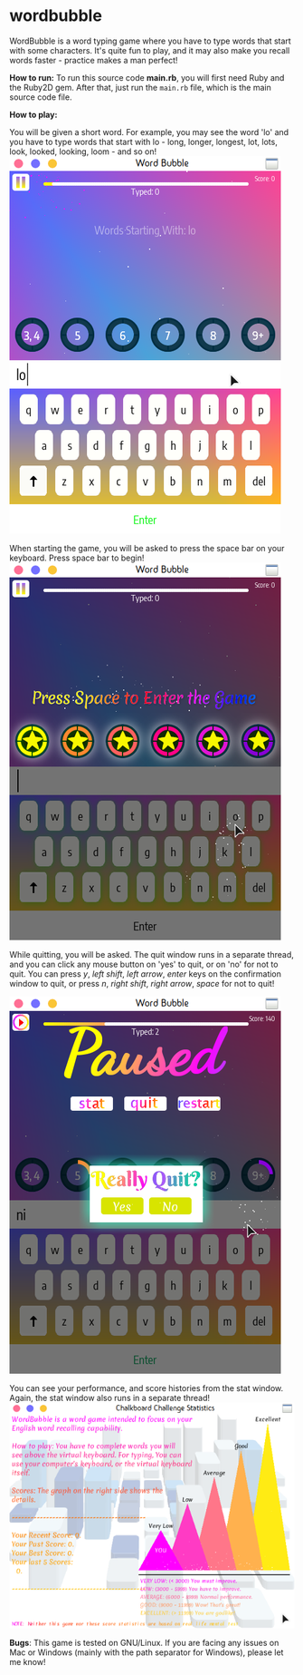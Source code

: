 # wordbubble

WordBubble is a word typing game where you have to type words that start with some characters.
It's quite fun to play, and it may also make you recall words faster - practice makes a man perfect!

**How to run:**
To run this source code **main.rb**, you will first need Ruby and the Ruby2D gem. After that, just run the `main.rb` file, which is the main source code file.

**How to play:**

You will be given a short word. For example, you may see the word 'lo' and you have to type words that start with lo - long, longer, longest, lot, lots, look, looked, looking, loom - and so on!
![WordBubble](https://github.com/Souravgoswami/wordbubble/blob/master/ScreenShots/d.png)

When starting the game, you will be asked to press the space bar on your keyboard. Press space bar to begin!
![Screenshots](https://github.com/Souravgoswami/wordbubble/blob/master/ScreenShots/a.png)


While quitting, you will be asked. The quit window runs in a separate thread, and you can click any mouse button on 'yes' to quit, or on 'no' for not to quit. You can press *y*, *left shift*, *left arrow*, *enter* keys on the confirmation window to quit, or press *n*, *right shift*, *right arrow*, *space* for not to quit!

![Screenshots](https://github.com/Souravgoswami/wordbubble/blob/master/ScreenShots/b.png)


You can see your performance, and score histories from the stat window. Again, the stat window also runs in a separate thread!
![Screenshots](https://github.com/Souravgoswami/wordbubble/blob/master/ScreenShots/c.png)

**Bugs**: This game is tested on GNU/Linux. If you are facing any issues on Mac or Windows (mainly with the path separator for Windows), please let me know!
